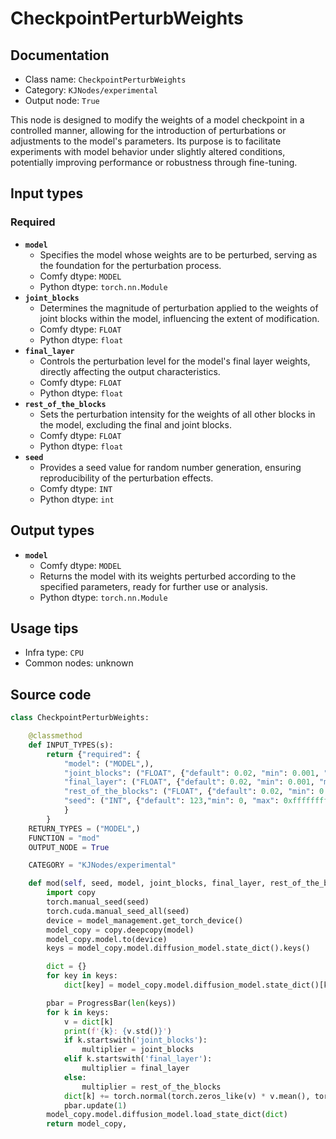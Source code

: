 # CheckpointPerturbWeights
## Documentation
- Class name: `CheckpointPerturbWeights`
- Category: `KJNodes/experimental`
- Output node: `True`

This node is designed to modify the weights of a model checkpoint in a controlled manner, allowing for the introduction of perturbations or adjustments to the model's parameters. Its purpose is to facilitate experiments with model behavior under slightly altered conditions, potentially improving performance or robustness through fine-tuning.
## Input types
### Required
- **`model`**
    - Specifies the model whose weights are to be perturbed, serving as the foundation for the perturbation process.
    - Comfy dtype: `MODEL`
    - Python dtype: `torch.nn.Module`
- **`joint_blocks`**
    - Determines the magnitude of perturbation applied to the weights of joint blocks within the model, influencing the extent of modification.
    - Comfy dtype: `FLOAT`
    - Python dtype: `float`
- **`final_layer`**
    - Controls the perturbation level for the model's final layer weights, directly affecting the output characteristics.
    - Comfy dtype: `FLOAT`
    - Python dtype: `float`
- **`rest_of_the_blocks`**
    - Sets the perturbation intensity for the weights of all other blocks in the model, excluding the final and joint blocks.
    - Comfy dtype: `FLOAT`
    - Python dtype: `float`
- **`seed`**
    - Provides a seed value for random number generation, ensuring reproducibility of the perturbation effects.
    - Comfy dtype: `INT`
    - Python dtype: `int`
## Output types
- **`model`**
    - Comfy dtype: `MODEL`
    - Returns the model with its weights perturbed according to the specified parameters, ready for further use or analysis.
    - Python dtype: `torch.nn.Module`
## Usage tips
- Infra type: `CPU`
- Common nodes: unknown


## Source code
```python
class CheckpointPerturbWeights:

    @classmethod
    def INPUT_TYPES(s):
        return {"required": {
            "model": ("MODEL",),
            "joint_blocks": ("FLOAT", {"default": 0.02, "min": 0.001, "max": 10.0, "step": 0.001}),
            "final_layer": ("FLOAT", {"default": 0.02, "min": 0.001, "max": 10.0, "step": 0.001}),
            "rest_of_the_blocks": ("FLOAT", {"default": 0.02, "min": 0.001, "max": 10.0, "step": 0.001}),
            "seed": ("INT", {"default": 123,"min": 0, "max": 0xffffffffffffffff, "step": 1}),
            }
        }
    RETURN_TYPES = ("MODEL",)
    FUNCTION = "mod"
    OUTPUT_NODE = True

    CATEGORY = "KJNodes/experimental"

    def mod(self, seed, model, joint_blocks, final_layer, rest_of_the_blocks):
        import copy
        torch.manual_seed(seed)
        torch.cuda.manual_seed_all(seed)
        device = model_management.get_torch_device()
        model_copy = copy.deepcopy(model)
        model_copy.model.to(device)
        keys = model_copy.model.diffusion_model.state_dict().keys()

        dict = {}
        for key in keys:
            dict[key] = model_copy.model.diffusion_model.state_dict()[key]

        pbar = ProgressBar(len(keys))
        for k in keys:
            v = dict[k]
            print(f'{k}: {v.std()}') 
            if k.startswith('joint_blocks'):
                multiplier = joint_blocks
            elif k.startswith('final_layer'):
                multiplier = final_layer
            else:
                multiplier = rest_of_the_blocks
            dict[k] += torch.normal(torch.zeros_like(v) * v.mean(), torch.ones_like(v) * v.std() * multiplier).to(device)
            pbar.update(1)
        model_copy.model.diffusion_model.load_state_dict(dict)
        return model_copy,

```

